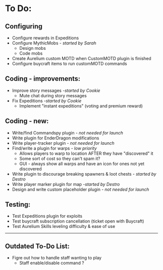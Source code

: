 # To Do:

## Configuring
- Configure rewards in Expeditions
- Configure MythicMobs _- started by Sarah_
    - Design mobs
    - Code mobs
- Create Aurelium custom MOTD when CustomMOTD plugin is finished
- Configure buycraft items to run customMOTD commands

## Coding - improvements:

- Improve story messages _-started by Cookie_
    - Mute chat during story messages
- Fix Expeditions _-started by Cookie_
    - Implement "instant expeditions" (voting and premium reward)

## Coding - new:
- Write/find Commandspy plugin _- not needed for launch_
- Write plugin for EnderDragon modifications
- Write player-tracker plugin _- not needed for launch_
- Find/write a plugin for warps _- low priority_
    - Allows players to warp to location AFTER they have "discovered" it
    - Some sort of cost so they can't spam it?
    - GUI - always show all warps and have an icon for ones not yet discovered
- Write plugin to discourage breaking spawners & loot chests _- started by Destro_
- Write player marker plugin for map _-started by Destro_
- Design and write custom placeholder plugin _- not needed for launch_
 
## Testing:

- Test Expeditions plugin for exploits
- Test buycraft subscription cancellation (ticket open with Buycraft)
- Test Aurelium Skills leveling difficulty & ease of use

--------------------


## Outdated To-Do List:

- Figre out how to handle staff wanting to play
    - Staff enable/disable command ? 
